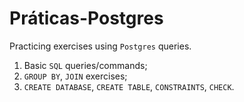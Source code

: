 # Práticas-Postgres

Practicing exercises using `Postgres` queries.
1. Basic `SQL` queries/commands;
2. `GROUP BY`, `JOIN` exercises;
3. `CREATE DATABASE`, `CREATE TABLE`, `CONSTRAINTS`, `CHECK`.
